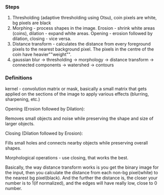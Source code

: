 ### Steps

1. Thresholding (adaptive thresholding using Otsu), coin pixels are white, bg pixels are black
2. Morphing - process shapes in the image. Erosion - shrink white areas (coins), dilation - expand white areas. Opening - erosion followed by dilation, closing - vice versa.
3. Distance transform - calculates the distance from every foreground pixels to the nearest background pixel. The pixels in the centre of the coin have heavier""weight"".
4. gaussian blur -> thresholding -> morphology -> distance transform -> connected components -> watershed -> contours

### Definitions

kernel - convolution matrix or mask, basically a small matrix that gets applied on the sections of the image to apply various effects (blurring, sharpening, etc.)

Opening (Erosion followed by Dilation):

Removes small objects and noise while preserving the shape and size of larger objects.

Closing (Dilation followed by Erosion):

Fills small holes and connects nearby objects while preserving overall shapes.

Morphological operations - use closing, that works the best.

Basically, the way distance transform works is you get the binary image for the input, then you calculate the distance from each non-bg pixel(white) to the nearest bg pixel(black). And the further the distance is, the closer your number is to 1(if normalized), and the edges will have really low, close to 0 number.
